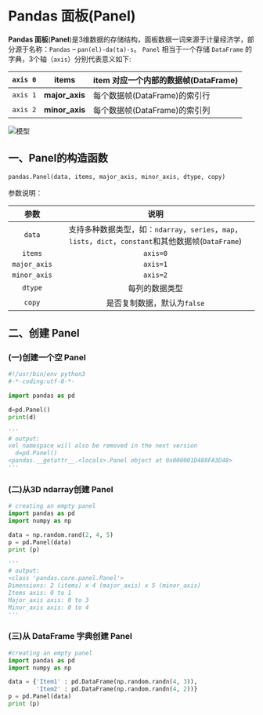 # Pandas 面板(Panel)

**Pandas 面板**(**Panel**)是3维数据的存储结构，面板数据一词来源于计量经济学，部分源于名称：`Pandas` – `pan(el)-da(ta)-s`。
`Panel` 相当于一个存储 `DataFrame` 的字典，3个轴（`axis`）分别代表意义如下:

| `axis 0` | **items**      | item 对应一个内部的数据帧(DataFrame) |
| -------- | -------------- | ------------------------------------ |
| `axis 1` | **major_axis** | 每个数据帧(DataFrame)的索引行        |
| `axis 2` | **minor_axis** | 每个数据帧(DataFrame)的索引列        |

![模型](https://img.geek-docs.com/pandas/201908292303.png)

## 一、Panel的构造函数

```python
pandas.Panel(data, items, major_axis, minor_axis, dtype, copy)
```

参数说明：

|     参数     |                             说明                             |
| :----------: | :----------------------------------------------------------: |
|    `data`    | 支持多种数据类型，如：`ndarray`，`series`，`map`，`lists`，`dict`，`constant`和其他数据帧(`DataFrame`) |
|   `items`    |                           `axis=0`                           |
| `major_axis` |                           `axis=1`                           |
| `minor_axis` |                           `axis=2`                           |
|   `dtype`    |                        每列的数据类型                        |
|    `copy`    |                 是否复制数据，默认为`false`                  |

## 二、创建 Panel

### (一)创建一个空 Panel

```python
#!/usr/bin/env python3
#-*-coding:utf-8-*-

import pandas as pd

d=pd.Panel()
print(d)

'''
# output:
vel namespace will also be removed in the next version
  d=pd.Panel()
<pandas.__getattr__.<locals>.Panel object at 0x000001D488FA3D48>
'''


```

### (二)从3D ndarray创建 Panel

```python
# creating an empty panel
import pandas as pd
import numpy as np

data = np.random.rand(2, 4, 5)
p = pd.Panel(data)
print (p)

'''
# output:
<class 'pandas.core.panel.Panel'>
Dimensions: 2 (items) x 4 (major_axis) x 5 (minor_axis)
Items axis: 0 to 1
Major_axis axis: 0 to 3
Minor_axis axis: 0 to 4
'''
```

### (三)从 DataFrame 字典创建 Panel

```python
#creating an empty panel
import pandas as pd
import numpy as np

data = {'Item1' : pd.DataFrame(np.random.randn(4, 3)), 
        'Item2' : pd.DataFrame(np.random.randn(4, 2))}
p = pd.Panel(data)
print (p)
```